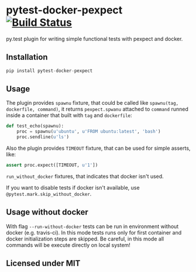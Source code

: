 # pytest-docker-pexpect [![Build Status](https://travis-ci.org/nvbn/pytest-docker-pexpect.svg?branch=master)](https://travis-ci.org/nvbn/pytest-docker-pexpect)

py.test plugin for writing simple functional tests with pexpect and docker.

## Installation

```python
pip install pytest-docker-pexpect
```

## Usage

The plugin provides `spawnu` fixture, that could be called like
`spawnu(tag, dockerfile, command)`, it returns `pexpect.spwanu` attached to `command`
runned inside a container that built with `tag` and `dockerfile`:

```python
def test_echo(spawnu):
    proc = spawnu(u'ubuntu', u'FROM ubuntu:latest', 'bash')
    proc.sendline(u'ls')
```

Also the plugin provides `TIMEOUT` fixture, that can be used for simple asserts, like:

```python
assert proc.expect([TIMEOUT, u'1'])
```

`run_without_docker` fixtures, that indicates that docker isn't used.

If you want to disable tests if docker isn't available, use `@pytest.mark.skip_without_docker`.

## Usage without docker

With flag `--run-without-docker` tests can be run in environment without docker (e.g. travis-ci).
In this mode tests runs only for first container and docker initialization steps are skipped.
Be careful, in this mode all commands will be execute directly on local system!

## Licensed under MIT
